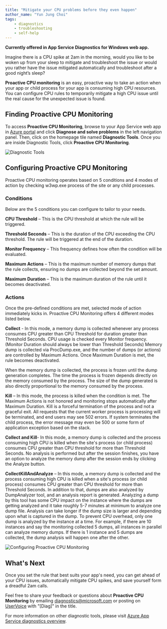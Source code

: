 ```yaml
---
title: "Mitigate your CPU problems before they even happen"
author_name: "Yun Jung Choi"
tags: 
    - diagnostics
    - troubleshooting
    - self-help
---
```

**Currently offered in App Service Diagnostics for Windows web app.**

Imagine there is a CPU spike at 2am in the morning, would you like to be woken up from your sleep to mitigate and troubleshoot the issue or would you rather have the issue mitigated automatically and troubleshoot after a good night’s sleep?  

**Proactive CPU monitoring** is an easy, proactive way to take an action when your app or child process for your app is consuming high CPU resources. You can configure CPU rules to temporarily mitigate a high CPU issue until the real cause for the unexpected issue is found.

## Finding Proactive CPU Monitoring

To access **Proactive CPU Monitoring**, browse to your App Service web app in [Azure portal](https://portal.azure.com) and click **Diagnose and solve problems** in the left navigation panel. Then, click on the homepage tile named **Diagnostic Tools**. Once you are inside Diagnostic Tools, click **Proactive CPU Monitoring**.

![Diagnostic Tools]({{site.baseurl}}/media/2019/10/diagnostic-tools.png)

## Configuring Proactive CPU Monitoring

Proactive CPU monitoring operates based on 5 conditions and 4 modes of action by checking w3wp.exe process of the site or any child processes.

### Conditions

Below are the 5 conditions you can configure to tailor to your needs.

**CPU Threshold** – This is the CPU threshold at which the rule will be triggered.

**Threshold Seconds** – This is the duration of the CPU exceeding the CPU threshold. The rule will be triggered at the end of the duration.

**Monitor Frequency** – This frequency defines how often the condition will be evaluated.

**Maximum Actions** – This is the maximum number of memory dumps that the rule collects, ensuring no dumps are collected beyond the set amount.

**Maximum Duration** – This is the maximum duration of the rule until it becomes deactivated.

### Actions

Once the pre-defined conditions are met, selected mode of action immediately kicks in. Proactive CPU Monitoring offers 4 different modes listed below.

**Collect** - In this mode, a memory dump is collected whenever any process consumes CPU greater than CPU Threshold for duration greater than Threshold Seconds. CPU usage is checked every Monitor frequency. (Monitor Duration should always be lower than Threshold Seconds) Memory dump is collected via ProcDump.exe, and the number of dumps (or actions) are controlled by Maximum Actions. Once Maximum Duration is met, the rule becomes deactivated.

When the memory dump is collected, the process is frozen until the dump generation completes. The time the process is frozen depends directly on the memory consumed by the process. The size of the dump generated is also directly proportional to the memory consumed by the process.

**Kill** – In this mode, the process is killed when the condition is met. The Maximum Actions is not honored and monitoring stops automatically after Maximum Duration. Kill is a forceful termination of the process and not a graceful exit. All requests that the current worker process is processing will be terminated, and end users may see 502 errors. If system terminates the child process, the error message may even be 500 or some form of application exception based on the stack.

**Collect and Kill**- In this mode, a memory dump is collected and the process consuming high CPU is killed when the site's process (or child process) consumes CPU greater than CPU threshold for more than Threshold Seconds. No analysis is performed but after the session finishes, you have an option to analyze the memory dump after the session ends by clicking the Analyze button.

**CollectKillAndAnalyze** – In this mode, a memory dump is collected and the process consuming high CPU is killed when a site's process (or child process) consumes CPU greater than CPU threshold for more than Threshold Seconds. In addition to that, dumps are also analyzed by DumpAnalyzer tool, and an analysis report is generated. Analyzing a dump by this tool has some CPU impact on the instance where the dumps are getting analyzed and it take roughly 5-7 minutes at minimum to analyze one dump file. Analysis can take longer if the dump size is larger and depending upon what is captured in the dump.
To prevent CPU overhead, only one dump is analyzed by the instance at a time. For example, if there are 10 instances and say the monitoring collected 5 dumps, all instances in parallel can analyze memory dumps. If there is 1 instance and 5 dumps are collected, the dump analysis will happen one after the other.

![Configuring Proactive CPU Monitoring]({{site.baseurl}}/media/2019/10/proactive-cpu-monitoring-configuration.png)

## What's Next

Once you set the rule that best suits your app's need, you can get ahead of your CPU issues, automatically mitigate CPU spikes, and save yourself form a dreadful 2am calls.

Feel free to share your feedback or questions about **Proactive CPU Monitoring** by emailing [diagnostics@microsoft.com](mailto:diagnostics@microsoft.com) or posting on [UserVoice](https://feedback.azure.com/forums/169385-web-apps​​​​​​​​​​​​​​) with "[Diag]" in the title.

For more information on other diagnostic tools, please visit [Azure App Service diagnostics overview](https://docs.microsoft.com/en-us/azure/app-service/overview-diagnostics).